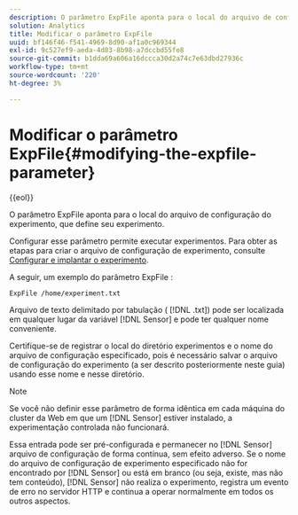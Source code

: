 ```yaml
---
description: O parâmetro ExpFile aponta para o local do arquivo de configuração do experimento, que define seu experimento.
solution: Analytics
title: Modificar o parâmetro ExpFile
uuid: bf146f46-f541-4969-8d90-af1a0c969344
exl-id: 9c527ef9-aeda-4d83-8b98-a7dccbd55fe8
source-git-commit: b1dda69a606a16dccca30d2a74c7e63dbd27936c
workflow-type: tm+mt
source-wordcount: '220'
ht-degree: 3%

---
```


# Modificar o parâmetro ExpFile{#modifying-the-expfile-parameter}

{{eol}}

O parâmetro ExpFile aponta para o local do arquivo de configuração do experimento, que define seu experimento.

Configurar esse parâmetro permite executar experimentos. Para obter as etapas para criar o arquivo de configuração de experimento, consulte [Configurar e implantar o experimento](../../../home/c-undst-ctrld-exp/t-crt-ctrld-exp/c-cnfg-dply-exp.md#concept-50f1de0242904698937bb72b3ea1b429).

A seguir, um exemplo do parâmetro ExpFile :

```
ExpFile /home/experiment.txt
```

Arquivo de texto delimitado por tabulação ( [!DNL .txt]) pode ser localizada em qualquer lugar da variável [!DNL Sensor] e pode ter qualquer nome conveniente.

Certifique-se de registrar o local do diretório experimentos e o nome do arquivo de configuração especificado, pois é necessário salvar o arquivo de configuração do experimento (a ser descrito posteriormente neste guia) usando esse nome e nesse diretório.

>[!NOTE]
>
>Se você não definir esse parâmetro de forma idêntica em cada máquina do cluster da Web em que um [!DNL Sensor] estiver instalado, a experimentação controlada não funcionará.

Essa entrada pode ser pré-configurada e permanecer no [!DNL Sensor] arquivo de configuração de forma contínua, sem efeito adverso. Se o nome do arquivo de configuração de experimento especificado não for encontrado por [!DNL Sensor] ou está em branco (ou seja, existe, mas não tem conteúdo), [!DNL Sensor] não realiza o experimento, registra um evento de erro no servidor HTTP e continua a operar normalmente em todos os outros aspectos.
